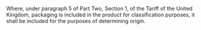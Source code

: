 Where, under paragraph 5 of Part Two, Section 1, of the Tariff of the United Kingdom, packaging is included in the product for classification purposes, it shall be included for the purposes of determining origin.
